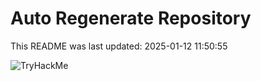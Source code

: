 # Auto Regenerate Repository

This README was last updated: 2025-01-12 11:50:55

 ![TryHackMe](https://tryhackme.com/badge/533634)